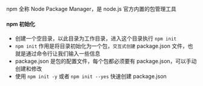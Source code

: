 npm 全称 Node Package Manager，是 node.js 官方内置的包管理工具

#### npm 初始化
- 创建一个空目录，以此目录为工作目录，进入这个目录执行 `npm init`
- `npm init` 作用是将目录初始化为一个包，`交互式创建` package.json 文件，也就是通过命令行让我们输入一些信息
- package.json 是包的配置文件，每个包都必须要有 package.json，可以手动创建和修改
- 使用 `npm init -y` 或者 `npm init --yes` 快速创建 package.json

